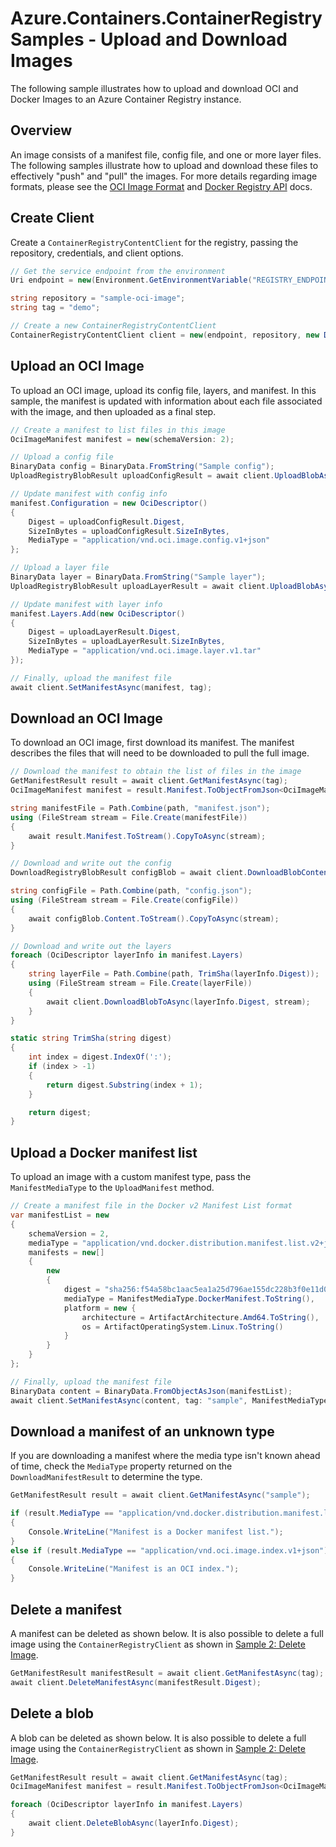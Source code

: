 # Azure.Containers.ContainerRegistry Samples - Upload and Download Images

The following sample illustrates how to upload and download OCI and Docker Images to an Azure Container Registry instance.

## Overview

An image consists of a manifest file, config file, and one or more layer files.  The following samples illustrate how to upload and download these files to effectively "push" and "pull" the images. For more details regarding image formats, please see the [OCI Image Format](https://github.com/opencontainers/image-spec/blob/main/spec.md) and [Docker Registry API](https://docs.docker.com/registry/spec/api/#pulling-an-image) docs.

## Create Client

Create a `ContainerRegistryContentClient` for the registry, passing the repository, credentials, and client options.

```C# Snippet:ContainerRegistry_Samples_CreateContentClient
// Get the service endpoint from the environment
Uri endpoint = new(Environment.GetEnvironmentVariable("REGISTRY_ENDPOINT"));

string repository = "sample-oci-image";
string tag = "demo";

// Create a new ContainerRegistryContentClient
ContainerRegistryContentClient client = new(endpoint, repository, new DefaultAzureCredential());
```

## Upload an OCI Image

To upload an OCI image, upload its config file, layers, and manifest.
In this sample, the manifest is updated with information about each file associated with the image, and then uploaded as a final step.

```C# Snippet:ContainerRegistry_Samples_UploadOciImageAsync
// Create a manifest to list files in this image
OciImageManifest manifest = new(schemaVersion: 2);

// Upload a config file
BinaryData config = BinaryData.FromString("Sample config");
UploadRegistryBlobResult uploadConfigResult = await client.UploadBlobAsync(config);

// Update manifest with config info
manifest.Configuration = new OciDescriptor()
{
    Digest = uploadConfigResult.Digest,
    SizeInBytes = uploadConfigResult.SizeInBytes,
    MediaType = "application/vnd.oci.image.config.v1+json"
};

// Upload a layer file
BinaryData layer = BinaryData.FromString("Sample layer");
UploadRegistryBlobResult uploadLayerResult = await client.UploadBlobAsync(layer);

// Update manifest with layer info
manifest.Layers.Add(new OciDescriptor()
{
    Digest = uploadLayerResult.Digest,
    SizeInBytes = uploadLayerResult.SizeInBytes,
    MediaType = "application/vnd.oci.image.layer.v1.tar"
});

// Finally, upload the manifest file
await client.SetManifestAsync(manifest, tag);
```

## Download an OCI Image

To download an OCI image, first download its manifest.
The manifest describes the files that will need to be downloaded to pull the full image.

```C# Snippet:ContainerRegistry_Samples_DownloadOciImageAsync
// Download the manifest to obtain the list of files in the image
GetManifestResult result = await client.GetManifestAsync(tag);
OciImageManifest manifest = result.Manifest.ToObjectFromJson<OciImageManifest>();

string manifestFile = Path.Combine(path, "manifest.json");
using (FileStream stream = File.Create(manifestFile))
{
    await result.Manifest.ToStream().CopyToAsync(stream);
}

// Download and write out the config
DownloadRegistryBlobResult configBlob = await client.DownloadBlobContentAsync(manifest.Configuration.Digest);

string configFile = Path.Combine(path, "config.json");
using (FileStream stream = File.Create(configFile))
{
    await configBlob.Content.ToStream().CopyToAsync(stream);
}

// Download and write out the layers
foreach (OciDescriptor layerInfo in manifest.Layers)
{
    string layerFile = Path.Combine(path, TrimSha(layerInfo.Digest));
    using (FileStream stream = File.Create(layerFile))
    {
        await client.DownloadBlobToAsync(layerInfo.Digest, stream);
    }
}

static string TrimSha(string digest)
{
    int index = digest.IndexOf(':');
    if (index > -1)
    {
        return digest.Substring(index + 1);
    }

    return digest;
}
```

## Upload a Docker manifest list

To upload an image with a custom manifest type, pass the `ManifestMediaType` to the `UploadManifest` method.

```C# Snippet:ContainerRegistry_Samples_UploadCustomManifestAsync
// Create a manifest file in the Docker v2 Manifest List format
var manifestList = new
{
    schemaVersion = 2,
    mediaType = "application/vnd.docker.distribution.manifest.list.v2+json",
    manifests = new[]
    {
        new
        {
            digest = "sha256:f54a58bc1aac5ea1a25d796ae155dc228b3f0e11d046ae276b39c4bf2f13d8c4",
            mediaType = ManifestMediaType.DockerManifest.ToString(),
            platform = new {
                architecture = ArtifactArchitecture.Amd64.ToString(),
                os = ArtifactOperatingSystem.Linux.ToString()
            }
        }
    }
};

// Finally, upload the manifest file
BinaryData content = BinaryData.FromObjectAsJson(manifestList);
await client.SetManifestAsync(content, tag: "sample", ManifestMediaType.DockerManifestList);
```

## Download a manifest of an unknown type

If you are downloading a manifest where the media type isn't known ahead of time, check the `MediaType` property returned on the `DownloadManifestResult` to determine the type.

```C# Snippet:ContainerRegistry_Samples_DownloadCustomManifestAsync
GetManifestResult result = await client.GetManifestAsync("sample");

if (result.MediaType == "application/vnd.docker.distribution.manifest.list.v2+json")
{
    Console.WriteLine("Manifest is a Docker manifest list.");
}
else if (result.MediaType == "application/vnd.oci.image.index.v1+json")
{
    Console.WriteLine("Manifest is an OCI index.");
}
```

## Delete a manifest

A manifest can be deleted as shown below.  It is also possible to delete a full image using the `ContainerRegistryClient` as shown in [Sample 2: Delete Image](https://github.com/Azure/azure-sdk-for-net/blob/main/sdk/containerregistry/Azure.Containers.ContainerRegistry/samples/Sample02b_DeleteImagesAsync.md).

```C# Snippet:ContainerRegistry_Samples_DeleteManifest
GetManifestResult manifestResult = await client.GetManifestAsync(tag);
await client.DeleteManifestAsync(manifestResult.Digest);
```

## Delete a blob

A blob can be deleted as shown below.  It is also possible to delete a full image using the `ContainerRegistryClient` as shown in [Sample 2: Delete Image](https://github.com/Azure/azure-sdk-for-net/blob/main/sdk/containerregistry/Azure.Containers.ContainerRegistry/samples/Sample02b_DeleteImagesAsync.md).

```C# Snippet:ContainerRegistry_Samples_DeleteBlob
GetManifestResult result = await client.GetManifestAsync(tag);
OciImageManifest manifest = result.Manifest.ToObjectFromJson<OciImageManifest>();

foreach (OciDescriptor layerInfo in manifest.Layers)
{
    await client.DeleteBlobAsync(layerInfo.Digest);
}
```
